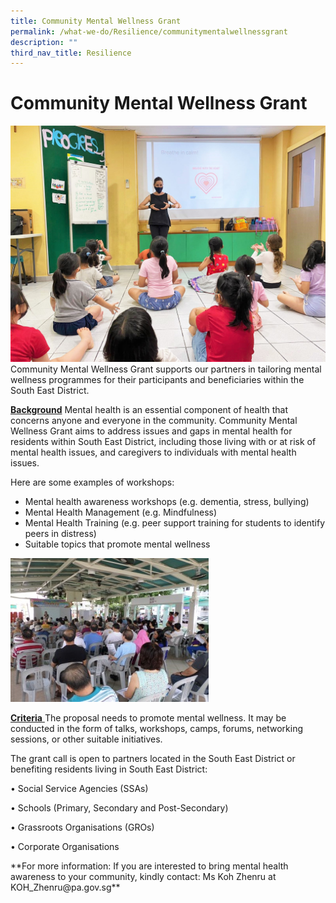```yaml
---
title: Community Mental Wellness Grant
permalink: /what-we-do/Resilience/communitymentalwellnessgrant
description: ""
third_nav_title: Resilience
---
```

Community Mental Wellness Grant
==
![](/images/What%20We%20Do/Resilience/IMG-20210324-WA0010.jpg)
Community Mental Wellness Grant supports our partners in tailoring mental wellness programmes for their participants and beneficiaries within the South East District.

<u>**Background**</u>
Mental health is an essential component of health that concerns anyone and everyone in the community. Community Mental Wellness Grant aims to address issues and gaps in mental health for residents within South East District, including those living with or at risk of mental health issues, and caregivers to individuals with mental health issues.

 Here are some examples of workshops:
* Mental health awareness workshops (e.g. dementia, stress, bullying)
* Mental Health Management (e.g. Mindfulness)
* Mental Health Training (e.g. peer support training for students to identify peers in distress)
* Suitable topics that promote mental wellness

![](/images/What%20We%20Do/Resilience/CMWP3.jpg)

<u>**Criteria** </u>
The proposal needs to promote mental wellness. It may be conducted in the form of talks, workshops, camps, forums, networking sessions, or other suitable initiatives.
</p>
The grant call is open to partners located in the South East District or benefiting residents living in South East District:

• Social Service Agencies (SSAs)

• Schools (Primary, Secondary and Post-Secondary)

• Grassroots Organisations (GROs)

• Corporate Organisations

</p>
**For more information:
If you are interested to bring mental health awareness to your community, kindly contact:
Ms Koh Zhenru at KOH_Zhenru@pa.gov.sg**